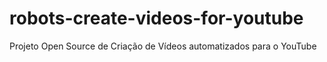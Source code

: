 # robots-create-videos-for-youtube
Projeto Open Source de Criação de Vídeos automatizados para o YouTube
